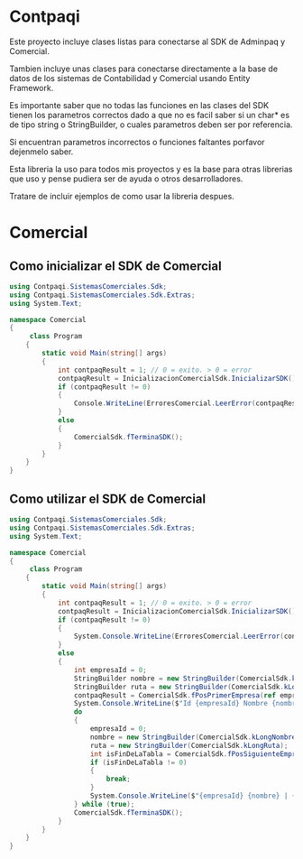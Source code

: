 # Contpaqi

Este proyecto incluye clases listas para conectarse al SDK de Adminpaq y Comercial.

Tambien incluye unas clases para conectarse directamente a la base de datos de los sistemas de Contabilidad y Comercial usando Entity Framework.

Es importante saber que no todas las funciones en las clases del SDK tienen los parametros correctos dado a que no es facil saber si un char* es de tipo string o StringBuilder, o cuales parametros deben ser por referencia.

Si encuentran parametros incorrectos o funciones faltantes porfavor dejenmelo saber.

Esta libreria la uso para todos mis proyectos y es la base para otras librerias que uso y pense pudiera ser de ayuda o otros desarrolladores.

Tratare de incluir ejemplos de como usar la libreria despues.

# Comercial
## Como inicializar el SDK de Comercial

```csharp
using Contpaqi.SistemasComerciales.Sdk;
using Contpaqi.SistemasComerciales.Sdk.Extras;
using System.Text;

namespace Comercial
{
     class Program
    {
        static void Main(string[] args)
        {
            int contpaqResult = 1; // 0 = exito. > 0 = error
            contpaqResult = InicializacionComercialSdk.InicializarSDK();
            if (contpaqResult != 0)
            {
                Console.WriteLine(ErroresComercial.LeerError(contpaqResult));
            }
            else
            {
                ComercialSdk.fTerminaSDK();
            }
        }
    }
}
```

## Como utilizar el SDK de Comercial


```csharp
using Contpaqi.SistemasComerciales.Sdk;
using Contpaqi.SistemasComerciales.Sdk.Extras;
using System.Text;

namespace Comercial
{
     class Program
    {
        static void Main(string[] args)
        {
            int contpaqResult = 1; // 0 = exito. > 0 = error
            contpaqResult = InicializacionComercialSdk.InicializarSDK();
            if (contpaqResult != 0)
            {
                System.Console.WriteLine(ErroresComercial.LeerError(contpaqResult));
            }
            else
            {
                int empresaId = 0;
                StringBuilder nombre = new StringBuilder(ComercialSdk.kLongNombre);
                StringBuilder ruta = new StringBuilder(ComercialSdk.kLongRuta);
                contpaqResult = ComercialSdk.fPosPrimerEmpresa(ref empresaId, nombre, ruta);
                System.Console.WriteLine($"Id {empresaId} Nombre {nombre} Ruta{ruta}");
                do
                {
                    empresaId = 0;
                    nombre = new StringBuilder(ComercialSdk.kLongNombre);
                    ruta = new StringBuilder(ComercialSdk.kLongRuta);
                    int isFinDeLaTabla = ComercialSdk.fPosSiguienteEmpresa(ref empresaId, nombre, ruta);
                    if (isFinDeLaTabla != 0)
                    {
                        break;
                    }
                    System.Console.WriteLine($"{empresaId} {nombre} | {ruta}");
                } while (true);
                ComercialSdk.fTerminaSDK();
            }
        }
    }
}
```
